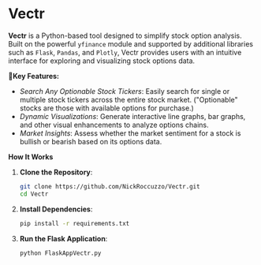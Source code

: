 # Vectr

**Vectr** is a Python-based tool designed to simplify stock option analysis. Built on the powerful `yfinance` module and supported by additional libraries such as `Flask`, `Pandas`, and `Plotly`, Vectr provides users with an intuitive interface for exploring and visualizing stock options data.

**🔑Key Features:**
- *Search Any Optionable Stock Tickers*: Easily search for single or multiple stock tickers across the entire stock market. ("Optionable" stocks are those with available options for purchase.)
- *Dynamic Visualizations*: Generate interactive line graphs, bar graphs, and other visual enhancements to analyze options chains.
- *Market Insights*: Assess whether the market sentiment for a stock is bullish or bearish based on its options data.

**How It Works**

  1. **Clone the Repository**:
     ```bash
     git clone https://github.com/NickRoccuzzo/Vectr.git
     cd Vectr
     ```

  2. **Install Dependencies**:
     ```bash
     pip install -r requirements.txt
     ```

  3. **Run the Flask Application**:
     ```bash
     python FlaskAppVectr.py
     ```
